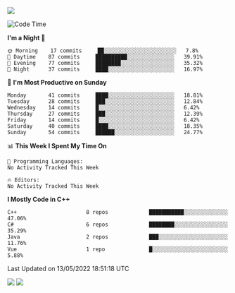 ![](https://komarev.com/ghpvc/?username=lilpidgey&color=red)
<!--START_SECTION:waka-->
![Code Time](http://img.shields.io/badge/Code%20Time-0%20secs-blue)

**I'm a Night 🦉** 

```text
🌞 Morning    17 commits     ██░░░░░░░░░░░░░░░░░░░░░░░   7.8% 
🌆 Daytime    87 commits     ██████████░░░░░░░░░░░░░░░   39.91% 
🌃 Evening    77 commits     ████████░░░░░░░░░░░░░░░░░   35.32% 
🌙 Night      37 commits     ████░░░░░░░░░░░░░░░░░░░░░   16.97%

```
📅 **I'm Most Productive on Sunday** 

```text
Monday       41 commits     ████░░░░░░░░░░░░░░░░░░░░░   18.81% 
Tuesday      28 commits     ███░░░░░░░░░░░░░░░░░░░░░░   12.84% 
Wednesday    14 commits     █░░░░░░░░░░░░░░░░░░░░░░░░   6.42% 
Thursday     27 commits     ███░░░░░░░░░░░░░░░░░░░░░░   12.39% 
Friday       14 commits     █░░░░░░░░░░░░░░░░░░░░░░░░   6.42% 
Saturday     40 commits     ████░░░░░░░░░░░░░░░░░░░░░   18.35% 
Sunday       54 commits     ██████░░░░░░░░░░░░░░░░░░░   24.77%

```


📊 **This Week I Spent My Time On** 

```text
💬 Programming Languages: 
No Activity Tracked This Week

🔥 Editors: 
No Activity Tracked This Week

```

**I Mostly Code in C++** 

```text
C++                      8 repos             ███████████░░░░░░░░░░░░░░   47.06% 
C#                       6 repos             ████████░░░░░░░░░░░░░░░░░   35.29% 
Java                     2 repos             ███░░░░░░░░░░░░░░░░░░░░░░   11.76% 
Vue                      1 repo              █░░░░░░░░░░░░░░░░░░░░░░░░   5.88%

```



 Last Updated on 13/05/2022 18:51:18 UTC
<!--END_SECTION:waka-->
![](https://hit.yhype.me/github/profile?user_id=42968544)
![](https://komarev.com/ghpvc/?lilpidgey)
